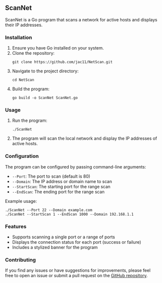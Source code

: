 ## ScanNet

ScanNet is a Go program that scans a network for active hosts and displays their IP addresses.

### Installation

1. Ensure you have Go installed on your system.
2. Clone the repository:
   ```
   git clone https://github.com/jac11/NetScan.git
   ```
3. Navigate to the project directory:
   ```
   cd NetScan
   ```
4. Build the program:
   ```
   go build -o ScanNet ScanNet.go
   ```

### Usage

1. Run the program:
   ```
   ./ScanNet
   ```
2. The program will scan the local network and display the IP addresses of active hosts.

### Configuration

The program can be configured by passing command-line arguments:

- `--Port`: The port to scan (default is 80)
- `--Domain`: The IP address or domain name to scan
- `--StartScan`: The starting port for the range scan
- `--EndScan`: The ending port for the range scan

Example usage:

```
./ScanNet --Port 22 --Domain example.com
./ScanNet --StartScan 1 --EndScan 1000 --Domain 192.168.1.1
```

### Features

- Supports scanning a single port or a range of ports
- Displays the connection status for each port (success or failure)
- Includes a stylized banner for the program

### Contributing

If you find any issues or have suggestions for improvements, please feel free to open an issue or submit a pull request on the [GitHub repository](https://github.com/jac11/NetScan).


